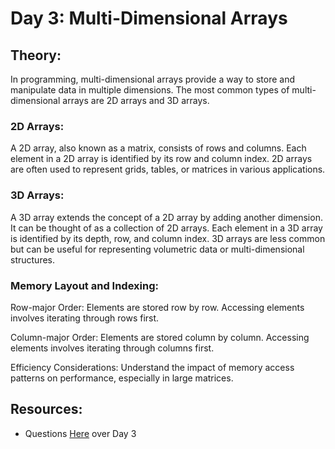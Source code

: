 # Day 3: Multi-Dimensional Arrays

## Theory:
In programming, multi-dimensional arrays provide a way to store and manipulate data in multiple dimensions. The most common types of multi-dimensional arrays are 2D arrays and 3D arrays.

### 2D Arrays:
A 2D array, also known as a matrix, consists of rows and columns. Each element in a 2D array is identified by its row and column index. 2D arrays are often used to represent grids, tables, or matrices in various applications.

### 3D Arrays:
A 3D array extends the concept of a 2D array by adding another dimension. It can be thought of as a collection of 2D arrays. Each element in a 3D array is identified by its depth, row, and column index. 3D arrays are less common but can be useful for representing volumetric data or multi-dimensional structures.

### Memory Layout and Indexing:

Row-major Order: Elements are stored row by row. Accessing elements involves iterating through rows first.

Column-major Order: Elements are stored column by column. Accessing elements involves iterating through columns first.

Efficiency Considerations: Understand the impact of memory access patterns on performance, especially in large matrices.

## Resources:
- Questions [Here](https://github.com/helloabhii/go-dsa/tree/master/Week-01/Day-03/Ques) over Day 3

